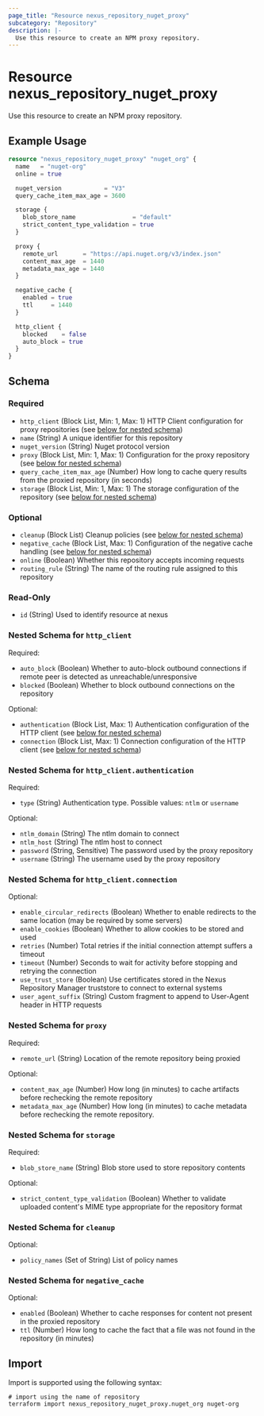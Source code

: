 ```yaml
---
page_title: "Resource nexus_repository_nuget_proxy"
subcategory: "Repository"
description: |-
  Use this resource to create an NPM proxy repository.
---
```

# Resource nexus_repository_nuget_proxy
Use this resource to create an NPM proxy repository.
## Example Usage
```terraform
resource "nexus_repository_nuget_proxy" "nuget_org" {
  name   = "nuget-org"
  online = true

  nuget_version            = "V3"
  query_cache_item_max_age = 3600

  storage {
    blob_store_name                = "default"
    strict_content_type_validation = true
  }

  proxy {
    remote_url       = "https://api.nuget.org/v3/index.json"
    content_max_age  = 1440
    metadata_max_age = 1440
  }

  negative_cache {
    enabled = true
    ttl     = 1440
  }

  http_client {
    blocked    = false
    auto_block = true
  }
}
```
<!-- schema generated by tfplugindocs -->
## Schema

### Required

- `http_client` (Block List, Min: 1, Max: 1) HTTP Client configuration for proxy repositories (see [below for nested schema](#nestedblock--http_client))
- `name` (String) A unique identifier for this repository
- `nuget_version` (String) Nuget protocol version
- `proxy` (Block List, Min: 1, Max: 1) Configuration for the proxy repository (see [below for nested schema](#nestedblock--proxy))
- `query_cache_item_max_age` (Number) How long to cache query results from the proxied repository (in seconds)
- `storage` (Block List, Min: 1, Max: 1) The storage configuration of the repository (see [below for nested schema](#nestedblock--storage))

### Optional

- `cleanup` (Block List) Cleanup policies (see [below for nested schema](#nestedblock--cleanup))
- `negative_cache` (Block List, Max: 1) Configuration of the negative cache handling (see [below for nested schema](#nestedblock--negative_cache))
- `online` (Boolean) Whether this repository accepts incoming requests
- `routing_rule` (String) The name of the routing rule assigned to this repository

### Read-Only

- `id` (String) Used to identify resource at nexus

<a id="nestedblock--http_client"></a>
### Nested Schema for `http_client`

Required:

- `auto_block` (Boolean) Whether to auto-block outbound connections if remote peer is detected as unreachable/unresponsive
- `blocked` (Boolean) Whether to block outbound connections on the repository

Optional:

- `authentication` (Block List, Max: 1) Authentication configuration of the HTTP client (see [below for nested schema](#nestedblock--http_client--authentication))
- `connection` (Block List, Max: 1) Connection configuration of the HTTP client (see [below for nested schema](#nestedblock--http_client--connection))

<a id="nestedblock--http_client--authentication"></a>
### Nested Schema for `http_client.authentication`

Required:

- `type` (String) Authentication type. Possible values: `ntlm` or `username`

Optional:

- `ntlm_domain` (String) The ntlm domain to connect
- `ntlm_host` (String) The ntlm host to connect
- `password` (String, Sensitive) The password used by the proxy repository
- `username` (String) The username used by the proxy repository


<a id="nestedblock--http_client--connection"></a>
### Nested Schema for `http_client.connection`

Optional:

- `enable_circular_redirects` (Boolean) Whether to enable redirects to the same location (may be required by some servers)
- `enable_cookies` (Boolean) Whether to allow cookies to be stored and used
- `retries` (Number) Total retries if the initial connection attempt suffers a timeout
- `timeout` (Number) Seconds to wait for activity before stopping and retrying the connection
- `use_trust_store` (Boolean) Use certificates stored in the Nexus Repository Manager truststore to connect to external systems
- `user_agent_suffix` (String) Custom fragment to append to User-Agent header in HTTP requests



<a id="nestedblock--proxy"></a>
### Nested Schema for `proxy`

Required:

- `remote_url` (String) Location of the remote repository being proxied

Optional:

- `content_max_age` (Number) How long (in minutes) to cache artifacts before rechecking the remote repository
- `metadata_max_age` (Number) How long (in minutes) to cache metadata before rechecking the remote repository.


<a id="nestedblock--storage"></a>
### Nested Schema for `storage`

Required:

- `blob_store_name` (String) Blob store used to store repository contents

Optional:

- `strict_content_type_validation` (Boolean) Whether to validate uploaded content's MIME type appropriate for the repository format


<a id="nestedblock--cleanup"></a>
### Nested Schema for `cleanup`

Optional:

- `policy_names` (Set of String) List of policy names


<a id="nestedblock--negative_cache"></a>
### Nested Schema for `negative_cache`

Optional:

- `enabled` (Boolean) Whether to cache responses for content not present in the proxied repository
- `ttl` (Number) How long to cache the fact that a file was not found in the repository (in minutes)
## Import
Import is supported using the following syntax:
```shell
# import using the name of repository
terraform import nexus_repository_nuget_proxy.nuget_org nuget-org
```
